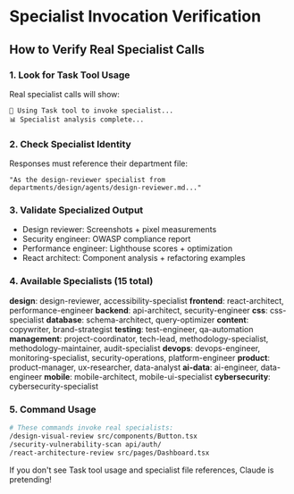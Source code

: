 # Specialist Invocation Verification

## How to Verify Real Specialist Calls

### 1. Look for Task Tool Usage
Real specialist calls will show:
```
🔧 Using Task tool to invoke specialist...
📊 Specialist analysis complete...
```

### 2. Check Specialist Identity
Responses must reference their department file:
```
"As the design-reviewer specialist from departments/design/agents/design-reviewer.md..."
```

### 3. Validate Specialized Output
- Design reviewer: Screenshots + pixel measurements
- Security engineer: OWASP compliance report
- Performance engineer: Lighthouse scores + optimization
- React architect: Component analysis + refactoring examples

### 4. Available Specialists (15 total)
**design**: design-reviewer, accessibility-specialist
**frontend**: react-architect, performance-engineer
**backend**: api-architect, security-engineer
**css**: css-specialist
**database**: schema-architect, query-optimizer
**content**: copywriter, brand-strategist
**testing**: test-engineer, qa-automation
**management**: project-coordinator, tech-lead, methodology-specialist, methodology-maintainer, audit-specialist
**devops**: devops-engineer, monitoring-specialist, security-operations, platform-engineer
**product**: product-manager, ux-researcher, data-analyst
**ai-data**: ai-engineer, data-engineer
**mobile**: mobile-architect, mobile-ui-specialist
**cybersecurity**: cybersecurity-specialist

### 5. Command Usage
```bash
# These commands invoke real specialists:
/design-visual-review src/components/Button.tsx
/security-vulnerability-scan api/auth/
/react-architecture-review src/pages/Dashboard.tsx
```

If you don't see Task tool usage and specialist file references, Claude is pretending!
